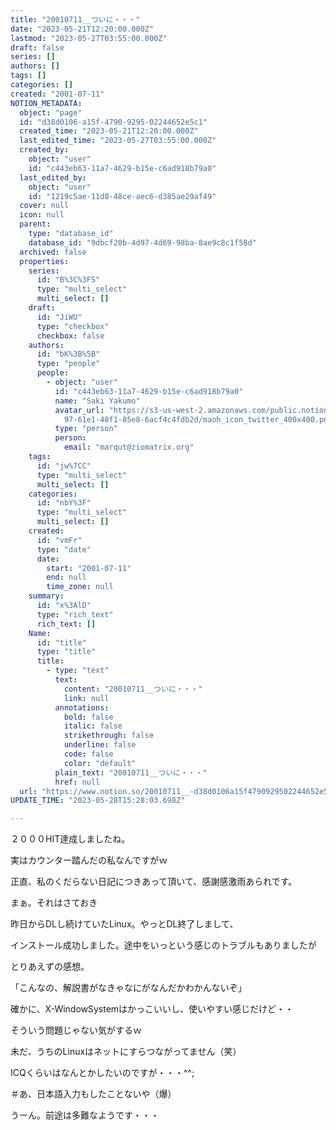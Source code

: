```yaml
---
title: "20010711__ついに・・・"
date: "2023-05-21T12:20:00.000Z"
lastmod: "2023-05-27T03:55:00.000Z"
draft: false
series: []
authors: []
tags: []
categories: []
created: "2001-07-11"
NOTION_METADATA:
  object: "page"
  id: "d38d0106-a15f-4790-9295-02244652e5c1"
  created_time: "2023-05-21T12:20:00.000Z"
  last_edited_time: "2023-05-27T03:55:00.000Z"
  created_by:
    object: "user"
    id: "c443eb63-11a7-4629-b15e-c6ad918b79a0"
  last_edited_by:
    object: "user"
    id: "1219c5ae-11d8-48ce-aec6-d385ae29af49"
  cover: null
  icon: null
  parent:
    type: "database_id"
    database_id: "9dbcf20b-4d97-4d69-98ba-8ae9c8c1f58d"
  archived: false
  properties:
    series:
      id: "B%3C%3FS"
      type: "multi_select"
      multi_select: []
    draft:
      id: "JiWU"
      type: "checkbox"
      checkbox: false
    authors:
      id: "bK%3B%5B"
      type: "people"
      people:
        - object: "user"
          id: "c443eb63-11a7-4629-b15e-c6ad918b79a0"
          name: "Saki Yakumo"
          avatar_url: "https://s3-us-west-2.amazonaws.com/public.notion-static.com/3ad1c4\
            97-61e1-48f1-85e8-6acf4c4fdb2d/maoh_icon_twitter_400x400.png"
          type: "person"
          person:
            email: "marqut@ziomatrix.org"
    tags:
      id: "jw%7CC"
      type: "multi_select"
      multi_select: []
    categories:
      id: "nbY%3F"
      type: "multi_select"
      multi_select: []
    created:
      id: "vmFr"
      type: "date"
      date:
        start: "2001-07-11"
        end: null
        time_zone: null
    summary:
      id: "x%3AlD"
      type: "rich_text"
      rich_text: []
    Name:
      id: "title"
      type: "title"
      title:
        - type: "text"
          text:
            content: "20010711__ついに・・・"
            link: null
          annotations:
            bold: false
            italic: false
            strikethrough: false
            underline: false
            code: false
            color: "default"
          plain_text: "20010711__ついに・・・"
          href: null
  url: "https://www.notion.so/20010711__-d38d0106a15f4790929502244652e5c1"
UPDATE_TIME: "2023-05-28T15:28:03.698Z"

---
```

<link rel="stylesheet" href="https://cdn.jsdelivr.net/npm/katex@0.16.2/dist/katex.min.css" integrity="sha384-bYdxxUwYipFNohQlHt0bjN/LCpueqWz13HufFEV1SUatKs1cm4L6fFgCi1jT643X" crossorigin="anonymous">


２０００HIT達成しましたね。


実はカウンター踏んだの私なんですがｗ


正直、私のくだらない日記につきあって頂いて、感謝感激雨あられです。


まぁ。それはさておき


昨日からDLし続けていたLinux。やっとDL終了しまして、


インストール成功しました。途中をいっという感じのトラブルもありましたが


とりあえずの感想。


「こんなの、解説書がなきゃなにがなんだかわかんないぞ」


確かに、X-WindowSystemはかっこいいし、使いやすい感じだけど・・


そういう問題じゃない気がするｗ


未だ、うちのLinuxはネットにすらつながってません（笑）


ICQくらいはなんとかしたいのですが・・・^^;


＃あ、日本語入力もしたことないや（爆）


うーん。前途は多難なようです・・・

